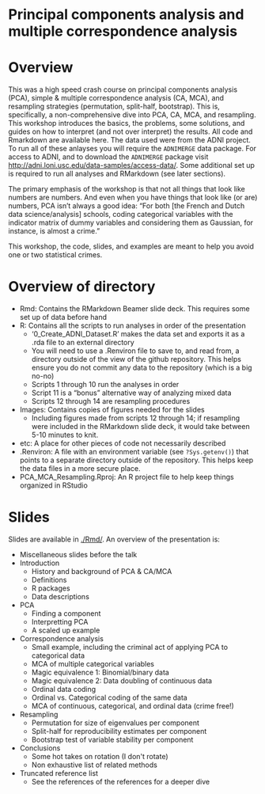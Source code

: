 Principal components analysis and multiple correspondence analysis
================

# Overview

This was a high speed crash course on principal components analysis
(PCA), simple & multiple correspondence analysis (CA, MCA), and
resampling strategies (permutation, split-half, bootstrap). This is,
specifically, a non-comprehensive dive into PCA, CA, MCA, and
resampling. This workshop introduces the basics, the problems, some
solutions, and guides on how to interpret (and not over interpret) the
results. All code and Rmarkdown are available here. The data used were
from the ADNI project. To run all of these anlayses you will require the
`ADNIMERGE` data package. For access to ADNI, and to download the
`ADNIMERGE` package visit
<http://adni.loni.usc.edu/data-samples/access-data/>. Some additional
set up is required to run all analyses and RMarkdown (see later
sections).

The primary emphasis of the workshop is that not all things that look
like numbers are numbers. And even when you have things that look like
(or are) numbers, PCA isn’t always a good idea: “For both \[the French
and Dutch data science/analysis\] schools, coding categorical variables
with the indicator matrix of dummy variables and considering them as
Gaussian, for instance, is almost a crime.”

This workshop, the code, slides, and examples are meant to help you
avoid one or two statistical crimes.

# Overview of directory

  - Rmd: Contains the RMarkdown Beamer slide deck. This requires some
    set up of data before hand
  - R: Contains all the scripts to run analyses in order of the
    presentation
      - ‘0\_Create\_ADNI\_Dataset.R’ makes the data set and exports it
        as a .rda file to an external directory
      - You will need to use a .Renviron file to save to, and read from,
        a directory outside of the view of the github repository. This
        helps ensure you do not commit any data to the repository (which
        is a big no-no)
      - Scripts 1 through 10 run the analyses in order
      - Script 11 is a “bonus” alternative way of analyzing mixed data
      - Scripts 12 through 14 are resampling procedures
  - Images: Contains copies of figures needed for the slides
      - Including figures made from scripts 12 through 14; if resampling
        were included in the RMarkdown slide deck, it would take between
        5-10 minutes to knit.
  - etc: A place for other pieces of code not necessarily described
  - .Renviron: A file with an environment variable (see `?Sys.getenv()`)
    that points to a separate directory outside of the repository. This
    helps keep the data files in a more secure place.
  - PCA\_MCA\_Resampling.Rproj: An R project file to help keep things
    organized in RStudio

# Slides

Slides are available in [./Rmd/](https://github.com/derekbeaton/Workshops/blob/master/RTC/PCA_MCA_Resampling/Rmd/PCA_MCA_Slides.pdf). An overview of the presentation is:

  - Miscellaneous slides before the talk
  - Introduction
      - History and background of PCA & CA/MCA
      - Definitions
      - R packages
      - Data descriptions
  - PCA
      - Finding a component
      - Interpretting PCA
      - A scaled up example
  - Correspondence analysis
      - Small example, including the criminal act of applying PCA to
        categorical data
      - MCA of multiple categorical variables
      - Magic equivalence 1: Binomial/binary data
      - Magic equivalence 2: Data doubling of continuous data
      - Ordinal data coding
      - Ordinal vs. Categorical coding of the same data
      - MCA of continuous, categorical, and ordinal data (crime free\!)
  - Resampling
      - Permutation for size of eigenvalues per component
      - Split-half for reproducibility estimates per component
      - Bootstrap test of variable stability per component
  - Conclusions
      - Some hot takes on rotation (I don't rotate)
      - Non exhaustive list of related methods
  - Truncated reference list
    - See the references of the references for a deeper dive
    
